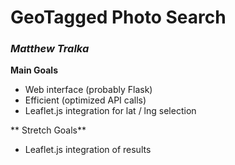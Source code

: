 # GeoTagged Photo Search

### *Matthew Tralka*


**Main Goals**
- Web interface (probably Flask)
- Efficient (optimized API calls)
- Leaflet.js integration for lat / lng selection


** Stretch Goals**
- Leaflet.js integration of results







